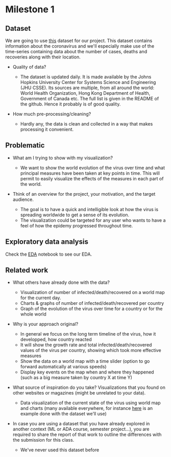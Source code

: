 # Milestone 1

## Dataset

We are going to use [this](https://github.com/CSSEGISandData/COVID-19) dataset for our project. This dataset contains information about the coronavirus and we'll especially make use of the time-series containing data about the number of cases, deaths and recoveries along with their location.

- Quality of data?
  - The dataset is updated daily. It is made available by the Johns Hopkins University Center for Systems Science and Engineering (JHU CSSE). Its sources are multiple, from all around the world: World Health Organization, Hong Kong Department of Health, Government of Canada etc. The full list is given in the README of the github. Hence it probably is of good quality.

- How much pre-processing/cleaning?
  - Hardly any, the data is clean and collected in a way that makes processing it convenient.

## Problematic

- What am I trying to show with my visualization?
  - We want to show the world evolution of the virus over time and what principal measures have been taken at key points in time. This will permit to easily visualize the effects of the measures in each part of the world.

- Think of an overview for the project, your motivation, and the target audience.
  - The goal is to have a quick and intelligible look at how the virus is spreading worldwide to get a sense of its evolution.
  - The visualization could be targeted for any user who wants to have a feel of how the epidemy progressed throughout time.

## Exploratory data analysis

Check the [EDA](./EDA.ipynb) notebook to see our EDA.

## Related work

- What others have already done with the data?
  - Visualization of number of infected/death/recovered on a world map for the current day.
  - Charts & graphs of number of infected/death/recovered per country
  - Graph of the evolution of the virus over time for a country or for the whole world

- Why is your approach original?
  - In general we focus on the long term timeline of the virus, how it developped, how country reacted
  - It will show the growth rate and total infected/death/recovered values of the virus per country, showing which took more effective measures
  - Show the data on a world map with a time slider (option to go forward automatically at various speeds)
  - Display key events on the map when and where they happened (such as a big measure taken by country X at time Y)

- What source of inspiration do you take? Visualizations that you found on other websites or magazines (might be unrelated to your data).
  - Data visualization of the current state of the virus using world map and charts (many available everywhere, for instance [here](https://gisanddata.maps.arcgis.com/apps/opsdashboard/index.html#/bda7594740fd40299423467b48e9ecf6) is an example done with the dataset we'll use)

- In case you are using a dataset that you have already explored in another context (ML or ADA course, semester project...), you are required to share the report of that work to outline the differences with the submission for this class.
  - We've never used this dataset before
